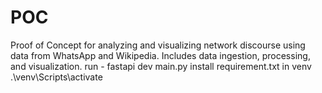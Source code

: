 # POC
Proof of Concept for analyzing and visualizing network discourse using data from WhatsApp and Wikipedia. Includes data ingestion, processing, and visualization.
run - fastapi dev main.py
install requirement.txt in venv
.\venv\Scripts\activate
